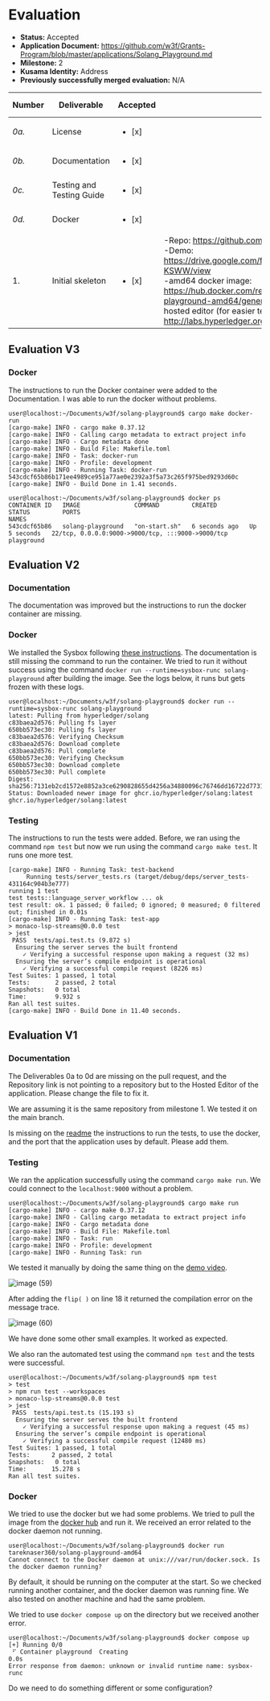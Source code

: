 # Evaluation

- **Status:** Accepted
- **Application Document:** https://github.com/w3f/Grants-Program/blob/master/applications/Solang_Playground.md
- **Milestone:** 2
- **Kusama Identity:** Address
- **Previously successfully merged evaluation:** N/A

| Number | Deliverable | Accepted | Link | Evaluation Notes |
| ------ | ----------- | -------- | ---- |----------------- |
| *0a.* | License | <ul><li>[x] </li></ul>| | |
| *0b.* | Documentation | <ul><li>[x] </li></ul>|  | |
| *0c.* | Testing and Testing Guide | <ul><li>[x] </li></ul>|  | |
| *0d.* | Docker | <ul><li>[x] </li></ul>|  | |
| 1. | Initial skeleton | <ul><li>[x] </li></ul>| -Repo: https://github.com/hyperledger-labs/solang-playground <br> -Demo: https://drive.google.com/file/d/1NmuBdEieE54ojBB_axXifcLNctv-KSWW/view <br> -amd64 docker image: https://hub.docker.com/repository/docker/tareknaser360/solang-playground-amd64/general .<br> hosted editor (for easier testing purposes): http://labs.hyperledger.org/solang-playground/ |  |

## Evaluation V3

### Docker

The instructions to run the Docker container were added to the Documentation. I was able to run the docker without problems.

```
user@localhost:~/Documents/w3f/solang-playground$ cargo make docker-run
[cargo-make] INFO - cargo make 0.37.12
[cargo-make] INFO - Calling cargo metadata to extract project info
[cargo-make] INFO - Cargo metadata done
[cargo-make] INFO - Build File: Makefile.toml
[cargo-make] INFO - Task: docker-run
[cargo-make] INFO - Profile: development
[cargo-make] INFO - Running Task: docker-run
543cdcf65b86b171ee4989ce951a77ae0e2392a3f5a73c265f975bed9293d60c
[cargo-make] INFO - Build Done in 1.41 seconds.

user@localhost:~/Documents/w3f/solang-playground$ docker ps
CONTAINER ID   IMAGE               COMMAND         CREATED         STATUS         PORTS                                               NAMES
543cdcf65b86   solang-playground   "on-start.sh"   6 seconds ago   Up 5 seconds   22/tcp, 0.0.0.0:9000->9000/tcp, :::9000->9000/tcp   playground
```

## Evaluation V2

### Documentation

The documentation was improved but the instructions to run the docker container are missing.

### Docker

We installed the Sysbox following [these instructions](https://github.com/nestybox/sysbox/blob/master/docs/user-guide/install-package.md#installing-sysbox). The documentation is still missing the command to run the container. We tried to run it without success using the command `docker run --runtime=sysbox-runc solang-playground` after building the image. See the logs below, it runs but gets frozen with these logs.

```
user@localhost:~/Documents/w3f/solang-playground$ docker run --runtime=sysbox-runc solang-playground
latest: Pulling from hyperledger/solang
c83baea2d576: Pulling fs layer
650bb573ec30: Pulling fs layer
c83baea2d576: Verifying Checksum
c83baea2d576: Download complete
c83baea2d576: Pull complete
650bb573ec30: Verifying Checksum
650bb573ec30: Download complete
650bb573ec30: Pull complete
Digest: sha256:7131eb2cd1572e8852a3ce6290828655d4256a34880096c76746dd16722d7731
Status: Downloaded newer image for ghcr.io/hyperledger/solang:latest
ghcr.io/hyperledger/solang:latest
```

### Testing

The instructions to run the tests were added. Before, we ran using the command `npm test` but now we run using the command `cargo make test`. It runs one more test.

```
[cargo-make] INFO - Running Task: test-backend
     Running tests/server_tests.rs (target/debug/deps/server_tests-431164c904b3e777)
running 1 test
test tests::language_server_workflow ... ok
test result: ok. 1 passed; 0 failed; 0 ignored; 0 measured; 0 filtered out; finished in 0.01s
[cargo-make] INFO - Running Task: test-app
> monaco-lsp-streams@0.0.0 test
> jest
 PASS  tests/api.test.ts (9.872 s)
  Ensuring the server serves the built frontend
    ✓ Verifying a successful response upon making a request (32 ms)
  Ensuring the server’s compile endpoint is operational
    ✓ Verifying a successful compile request (8226 ms)
Test Suites: 1 passed, 1 total
Tests:       2 passed, 2 total
Snapshots:   0 total
Time:        9.932 s
Ran all test suites.
[cargo-make] INFO - Build Done in 11.40 seconds.
```

## Evaluation V1

### Documentation

The Deliverables 0a to 0d are missing on the pull request, and the Repository link is not pointing to a repository but to the Hosted Editor of the application. Please change the file to fix it. 

We are assuming it is the same repository from milestone 1. We tested it on the main branch. 

Is missing on the [readme](https://github.com/hyperledger-labs/solang-playground/blob/b1fa5c4e10e9313348c8731f9fee1c6a2d912d18/README.md) the instructions to run the tests, to use the docker, and the port that the application uses by default. Please add them.

### Testing

We ran the application successfully using the command `cargo make run`. We could connect to the `localhost:9000` without a problem.

```
user@localhost:~/Documents/w3f/solang-playground$ cargo make run
[cargo-make] INFO - cargo make 0.37.12
[cargo-make] INFO - Calling cargo metadata to extract project info
[cargo-make] INFO - Cargo metadata done
[cargo-make] INFO - Build File: Makefile.toml
[cargo-make] INFO - Task: run
[cargo-make] INFO - Profile: development
[cargo-make] INFO - Running Task: run
```

We tested it manually by doing the same thing on the [demo video](https://drive.google.com/file/d/1NmuBdEieE54ojBB_axXifcLNctv-KSWW/view). 

![image (59)](https://github.com/dsm-w3f/Grant-Milestone-Delivery/assets/112647953/985117fa-d26d-451e-801e-8a8853044524)


After adding the `flip( )` on line 18 it returned the compilation error on the message trace.

![image (60)](https://github.com/dsm-w3f/Grant-Milestone-Delivery/assets/112647953/7a1eeef6-e9f4-43e0-9f3b-9f1449b61931)

We have done some other small examples. It worked as expected.

We also ran the automated test using the command `npm test` and the tests were successful.

```
user@localhost:~/Documents/w3f/solang-playground$ npm test
> test
> npm run test --workspaces
> monaco-lsp-streams@0.0.0 test
> jest
 PASS  tests/api.test.ts (15.193 s)
  Ensuring the server serves the built frontend
	✓ Verifying a successful response upon making a request (45 ms)
  Ensuring the server’s compile endpoint is operational
	✓ Verifying a successful compile request (12480 ms)
Test Suites: 1 passed, 1 total
Tests:   	2 passed, 2 total
Snapshots:   0 total
Time:    	15.278 s
Ran all test suites.
```

### Docker

We tried to use the docker but we had some problems. We tried to pull the image from the [docker hub](https://hub.docker.com/r/tareknaser360/solang-playground-amd64) and run it. We received an error related to the docker daemon not running.

```
user@localhost:~/Documents/w3f/solang-playground$ docker run tareknaser360/solang-playground-amd64
Cannot connect to the Docker daemon at unix:///var/run/docker.sock. Is the docker daemon running?
```

By default, it should be running on the computer at the start. So we checked running another container, and the docker daemon was running fine. We also tested on another machine and had the same problem.

We tried to use `docker compose up` on the directory but we received another error.

```
user@localhost:~/Documents/w3f/solang-playground$ docker compose up
[+] Running 0/0
 ⠋ Container playground  Creating                                                                                                                                        0.0s 
Error response from daemon: unknown or invalid runtime name: sysbox-runc
```

Do we need to do something different or some configuration?
